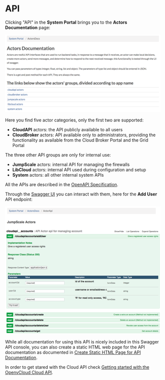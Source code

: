 # API

Clicking "API" in the **System Portal** brings you to the **Actors Documentation** page:

![](../../.gitbook/assets/actorsdocumentation.png)

Here you find five actor categories, only the first two are supported:

* **CloudAPI** actors: the API publicly available to all users
* **CloudBroker** actors: API available only to administrators, providing the functionality as available from the Cloud Broker Portal and the Grid Portal

The three other API groups are only for internal use:

* **JumpScale** actors: internal API for managing the firewalls
* **LibCloud** actors: internal API used during configuration and setup
* **System** actors: all other internal system APIs

All the APIs are described in the [OpenAPI Specification](https://en.wikipedia.org/wiki/OpenAPI_Specification).

Through the [Swagger UI](https://swagger.io/swagger-ui/) you can interact with them, here for the **Add User** API endpoint:

![](../../.gitbook/assets/adduser%20%282%29.png)

While all documentation for using this API is nicely included in this Swagger API console, you can also create a static HTML web page for the API documentation as documented in [Create Static HTML Page for API Documentation](https://github.com/openvcloud/docs/tree/6e9bf0cd755ed9fcfd39b1e52ec5e2fbda4125cb/docs/API/OpenAPI2HTML.md).

In order to get stared with the Cloud API check [Getting started with the OpenvCloud Cloud API]().

